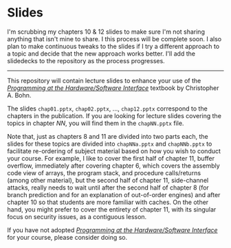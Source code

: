 # Slides

I'm scrubbing my chapters 10 & 12 slides to make sure I'm not sharing anything
that isn't mine to share. I this process will be complete soon. I also plan to
make continuous tweaks to the slides if I try a different approach to a topic
and decide that the new approach works better. I'll add the slidedecks to the
repository as the process progresses.

---

This repository will contain lecture slides to enhance your use of the
[*Programming at the Hardware/Software Interface*](https://www.greatriverlearning.com/product-details/1846)
textbook by Christopher A. Bohn.

The slides `chap01.pptx`, `chap02.pptx`, ..., `chap12.pptx` correspond to the
chapters in the publication. If you are looking for lecture slides covering the
topics in chapter *NN*, you will find them in the `chapNN.pptx` file.

Note that, just as chapters 8 and 11 are divided into two parts each, the
slides for these topics are divided into `chapNNa.pptx` and `chapNNb.pptx` to
facilitate re-ordering of subject material based on how you wish to conduct
your course. For example, I like to cover the first half of chapter 11, buffer
overflow, immediately after covering chapter 6, which covers the assembly code
view of arrays, the program stack, and procedure calls/returns (among other
material), but the second half of chapter 11, side-channel attacks, really
needs to wait until after the second half of chapter 8 (for branch prediction
and for an explanation of out-of-order engines) and after chapter 10 so that
students are more familiar with caches. On the other hand, you might prefer to
cover the entirety of chapter 11, with its singular focus on security issues, as
a contiguous lesson.

If you have not adopted
[*Programming at the Hardware/Software Interface*](https://www.greatriverlearning.com/product-details/1846)
for your course, please consider doing so.
